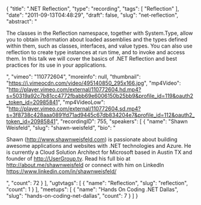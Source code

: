 {
  "title": ".NET Reflection",
  "type": "recording",
  "tags": [
    "Reflection"
  ],
  "date": "2011-09-13T04:48:29",
  "draft": false,
  "slug": "net-reflection",
  "abstract": "<p>The classes in the Reflection namespace, together with System.Type, allow you to obtain information about loaded assemblies and the types defined within them, such as classes, interfaces, and value types. You can also use reflection to create type instances at run time, and to invoke and access them. In this talk we will cover the basics of .NET Reflection and best practices for its use in your applications.</p>",
  "vimeo": "110772604",
  "moreinfo": null,
  "thumbnail": "https://i.vimeocdn.com/video/495140850_295x166.jpg",
  "mp4Video": "http://player.vimeo.com/external/110772604.hd.mp4?s=50319a92c7b81cc4772fbabb69e6006150b25bb9&profile_id=119&oauth2_token_id=20985841",
  "mp4VideoLow": "http://player.vimeo.com/external/110772604.sd.mp4?s=3f8738c428aaa0891fd71ad9445c67db834204e7&profile_id=112&oauth2_token_id=20985841",
  "recordingID": 755,
  "speakers": [
    {
      "name": "Shawn Weisfeld",
      "slug": "shawn-weisfeld",
      "bio": "<p>Shawn (http://www.shawnweisfeld.com) is passionate about building awesome applications and websites with .NET technologies and Azure. He is currently a Cloud Solution Architect for Microsoft based in Austin TX and founder of http://UserGroup.tv. Read his full bio at http://about.me/shawnweisfeld or connect with him on LinkedIn https://www.linkedin.com/in/shawnweisfeld/</p>",
      "count": 72
    }
  ],
  "ugtvtags": [
    {
      "name": "Reflection",
      "slug": "reflection",
      "count": 1
    }
  ],
  "meetups": [
    {
      "name": "Hands On Coding .NET Dallas",
      "slug": "hands-on-coding-net-dallas",
      "count": 7
    }
  ]
}